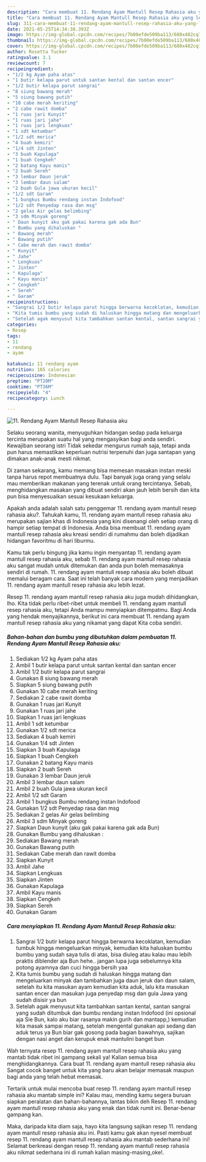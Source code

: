 ```yaml
---
description: "Cara membuat 11. Rendang Ayam Mantull Resep Rahasia aku yang lezat Untuk Jualan"
title: "Cara membuat 11. Rendang Ayam Mantull Resep Rahasia aku yang lezat Untuk Jualan"
slug: 311-cara-membuat-11-rendang-ayam-mantull-resep-rahasia-aku-yang-lezat-untuk-jualan
date: 2021-05-25T14:34:38.393Z
image: https://img-global.cpcdn.com/recipes/7b00efde509ba113/680x482cq70/11-rendang-ayam-mantull-resep-rahasia-aku-foto-resep-utama.jpg
thumbnail: https://img-global.cpcdn.com/recipes/7b00efde509ba113/680x482cq70/11-rendang-ayam-mantull-resep-rahasia-aku-foto-resep-utama.jpg
cover: https://img-global.cpcdn.com/recipes/7b00efde509ba113/680x482cq70/11-rendang-ayam-mantull-resep-rahasia-aku-foto-resep-utama.jpg
author: Rosetta Tucker
ratingvalue: 3.1
reviewcount: 7
recipeingredient:
- "1/2 kg Ayam paha atas"
- "1 butir kelapa parut untuk santan kental dan santan encer"
- "1/2 butir kelapa parut sangrai"
- "8 siung bawang merah"
- "5 siung bawang putih"
- "10 cabe merah keriting"
- "2 cabe rawit domba"
- "1 ruas jari Kunyit"
- "1 ruas jari jahe"
- "1 ruas jari lengkuas"
- "1 sdt ketumbar"
- "1/2 sdt merica"
- "4 buah kemiri"
- "1/4 sdt Jinten"
- "3 buah Kapulaga"
- "1 buah Cengkeh"
- "2 batang Kayu manis"
- "2 buah Sereh"
- "3 lembar Daun jeruk"
- "3 lembar daun salam"
- "2 buah Gula jawa ukuran kecil"
- "1/2 sdt Garam"
- "1 bungkus Bumbu rendang instan Indofood"
- "1/2 sdt Penyedap rasa dan msg"
- "2 gelas Air gelas belimbing"
- "3 sdm Minyak goreng"
- " Daun kunyit aku gak pakai karena gak ada Bun"
- " Bumbu yang dihaluskan "
- " Bawang merah"
- " Bawang putih"
- " Cabe merah dan rawit domba"
- " Kunyit"
- " Jahe"
- " Lengkuas"
- " Jinten"
- " Kapulaga"
- " Kayu manis"
- " Cengkeh"
- " Sereh"
- " Garam"
recipeinstructions:
- "Sangrai 1/2 butir kelapa parut hingga berwarna kecoklatan, kemudian tumbuk hingga mengeluarkan minyak, kemudian kita haluskan bumbu bumbu yang sudah saya tulis di atas, bisa diuleg atau kalau mau lebih praktis diblender aja Bun hehe.. jangan lupa juga sebelumnya kita potong ayamnya dan cuci hingga bersih yaa"
- "Kita tumis bumbu yang sudah di haluskan hingga matang dan mengeluarkan minyak dan tambahkan juga daun jeruk dan daun salam, setelah itu kita masukan ayam kemudian kita aduk, lalu kita masukan santan encer dan masukan juga penyedap msg dan gula Jawa yang sudah disisir ya bun"
- "Setelah agak menyusut kita tambahkan santan kental, santan sangrai yang sudah ditumbuk dan bumbu rendang instan Indofood (ini opsional aja Sie Bun, kalo aku biar rasanya makin gurih dan mantapp,) kemudian kita masak sampai matang, setelah mengental gunakan api sedang dan aduk terus ya Bun biar gak gosong pada bagian bawahnya, sajikan dengan nasi anget dan kerupuk enak mantulini banget bun"
categories:
- Resep
tags:
- 11
- rendang
- ayam

katakunci: 11 rendang ayam 
nutrition: 165 calories
recipecuisine: Indonesian
preptime: "PT20M"
cooktime: "PT36M"
recipeyield: "4"
recipecategory: Lunch

---
```



![11. Rendang Ayam Mantull Resep Rahasia aku](https://img-global.cpcdn.com/recipes/7b00efde509ba113/680x482cq70/11-rendang-ayam-mantull-resep-rahasia-aku-foto-resep-utama.jpg)

Selaku seorang wanita, menyuguhkan hidangan sedap pada keluarga tercinta merupakan suatu hal yang mengasyikan bagi anda sendiri. Kewajiban seorang istri Tidak sekedar mengurus rumah saja, tetapi anda pun harus memastikan keperluan nutrisi terpenuhi dan juga santapan yang dimakan anak-anak mesti nikmat.

Di zaman  sekarang, kamu memang bisa memesan masakan instan meski tanpa harus repot membuatnya dulu. Tapi banyak juga orang yang selalu mau memberikan makanan yang terenak untuk orang tercintanya. Sebab, menghidangkan masakan yang dibuat sendiri akan jauh lebih bersih dan kita pun bisa menyesuaikan sesuai kesukaan keluarga. 



Apakah anda adalah salah satu penggemar 11. rendang ayam mantull resep rahasia aku?. Tahukah kamu, 11. rendang ayam mantull resep rahasia aku merupakan sajian khas di Indonesia yang kini disenangi oleh setiap orang di hampir setiap tempat di Indonesia. Anda bisa membuat 11. rendang ayam mantull resep rahasia aku kreasi sendiri di rumahmu dan boleh dijadikan hidangan favoritmu di hari liburmu.

Kamu tak perlu bingung jika kamu ingin menyantap 11. rendang ayam mantull resep rahasia aku, sebab 11. rendang ayam mantull resep rahasia aku sangat mudah untuk ditemukan dan anda pun boleh memasaknya sendiri di rumah. 11. rendang ayam mantull resep rahasia aku boleh dibuat memalui beragam cara. Saat ini telah banyak cara modern yang menjadikan 11. rendang ayam mantull resep rahasia aku lebih lezat.

Resep 11. rendang ayam mantull resep rahasia aku juga mudah dihidangkan, lho. Kita tidak perlu ribet-ribet untuk membeli 11. rendang ayam mantull resep rahasia aku, tetapi Anda mampu menyiapkan ditempatmu. Bagi Anda yang hendak menyajikannya, berikut ini cara membuat 11. rendang ayam mantull resep rahasia aku yang nikamat yang dapat Kita coba sendiri.

<!--inarticleads1-->

##### Bahan-bahan dan bumbu yang dibutuhkan dalam pembuatan 11. Rendang Ayam Mantull Resep Rahasia aku:

1. Sediakan 1/2 kg Ayam paha atas
1. Ambil 1 butir kelapa parut untuk santan kental dan santan encer
1. Ambil 1/2 butir kelapa parut sangrai
1. Gunakan 8 siung bawang merah
1. Siapkan 5 siung bawang putih
1. Gunakan 10 cabe merah keriting
1. Sediakan 2 cabe rawit domba
1. Gunakan 1 ruas jari Kunyit
1. Gunakan 1 ruas jari jahe
1. Siapkan 1 ruas jari lengkuas
1. Ambil 1 sdt ketumbar
1. Gunakan 1/2 sdt merica
1. Sediakan 4 buah kemiri
1. Gunakan 1/4 sdt Jinten
1. Siapkan 3 buah Kapulaga
1. Siapkan 1 buah Cengkeh
1. Gunakan 2 batang Kayu manis
1. Siapkan 2 buah Sereh
1. Gunakan 3 lembar Daun jeruk
1. Ambil 3 lembar daun salam
1. Ambil 2 buah Gula jawa ukuran kecil
1. Ambil 1/2 sdt Garam
1. Ambil 1 bungkus Bumbu rendang instan Indofood
1. Gunakan 1/2 sdt Penyedap rasa dan msg
1. Sediakan 2 gelas Air gelas belimbing
1. Ambil 3 sdm Minyak goreng
1. Siapkan  Daun kunyit (aku gak pakai karena gak ada Bun)
1. Gunakan  Bumbu yang dihaluskan :
1. Sediakan  Bawang merah
1. Gunakan  Bawang putih
1. Sediakan  Cabe merah dan rawit domba
1. Siapkan  Kunyit
1. Ambil  Jahe
1. Siapkan  Lengkuas
1. Siapkan  Jinten
1. Gunakan  Kapulaga
1. Ambil  Kayu manis
1. Siapkan  Cengkeh
1. Siapkan  Sereh
1. Gunakan  Garam




<!--inarticleads2-->

##### Cara menyiapkan 11. Rendang Ayam Mantull Resep Rahasia aku:

1. Sangrai 1/2 butir kelapa parut hingga berwarna kecoklatan, kemudian tumbuk hingga mengeluarkan minyak, kemudian kita haluskan bumbu bumbu yang sudah saya tulis di atas, bisa diuleg atau kalau mau lebih praktis diblender aja Bun hehe.. jangan lupa juga sebelumnya kita potong ayamnya dan cuci hingga bersih yaa
1. Kita tumis bumbu yang sudah di haluskan hingga matang dan mengeluarkan minyak dan tambahkan juga daun jeruk dan daun salam, setelah itu kita masukan ayam kemudian kita aduk, lalu kita masukan santan encer dan masukan juga penyedap msg dan gula Jawa yang sudah disisir ya bun
1. Setelah agak menyusut kita tambahkan santan kental, santan sangrai yang sudah ditumbuk dan bumbu rendang instan Indofood (ini opsional aja Sie Bun, kalo aku biar rasanya makin gurih dan mantapp,) kemudian kita masak sampai matang, setelah mengental gunakan api sedang dan aduk terus ya Bun biar gak gosong pada bagian bawahnya, sajikan dengan nasi anget dan kerupuk enak mantulini banget bun




Wah ternyata resep 11. rendang ayam mantull resep rahasia aku yang mantab tidak ribet ini gampang sekali ya! Kalian semua bisa menghidangkannya. Cara buat 11. rendang ayam mantull resep rahasia aku Sangat cocok banget untuk kita yang baru akan belajar memasak maupun bagi anda yang telah hebat memasak.

Tertarik untuk mulai mencoba buat resep 11. rendang ayam mantull resep rahasia aku mantab simple ini? Kalau mau, mending kamu segera buruan siapkan peralatan dan bahan-bahannya, lantas bikin deh Resep 11. rendang ayam mantull resep rahasia aku yang enak dan tidak rumit ini. Benar-benar gampang kan. 

Maka, daripada kita diam saja, hayo kita langsung sajikan resep 11. rendang ayam mantull resep rahasia aku ini. Pasti kamu gak akan nyesel membuat resep 11. rendang ayam mantull resep rahasia aku mantab sederhana ini! Selamat berkreasi dengan resep 11. rendang ayam mantull resep rahasia aku nikmat sederhana ini di rumah kalian masing-masing,oke!.

